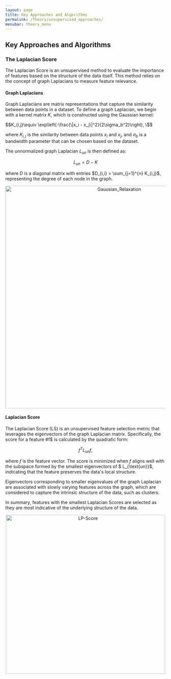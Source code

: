 ```yaml
---
layout: page
title: Key Approaches and Algorithms
permalink: /Theory/unsupervised_approaches/
menubar: theory_menu
---
```


## Key Approaches and Algorithms

### The Laplacian Score

The Laplacian Score is an unsupervised method to evaluate the importance of features based on the structure of the data itself. This method relies on the concept of graph Laplacians to measure feature relevance.

#### Graph Laplacians

Graph Laplacians are matrix representations that capture the similarity between data points in a dataset. To define a graph Laplacian, we begin with a kernel matrix $K$, which is constructed using the Gaussian kernel:

$$K_{i,j}\equiv \exp\left(-\frac{\|x_i - x_j\|^2}{2\sigma_b^2}\right), \$$

where $K_{i,j}$ is the similarity between data points $x_i$  and $x_j$, and $\sigma_b$ is a bandwidth parameter that can be chosen based on the dataset.

The unnormalized graph Laplacian $L_{\text{un}}$ is then defined as:

$$L_{\text{un}} = D - K$$

where $D$ is a diagonal matrix with entries $D_{i,i} = \sum_{j=1}^{n} K_{i,j}$, representing the degree of each node in the graph.

<p align="center">
  <img src="/Project-Demo/docs/assets/image/graph_laplacian.pmg" alt="Gauusian_Relaxation" width="700"/>
</p>


#### Laplacian Score

The Laplacian Score (LS) is an unsupervised feature selection metric that leverages the eigenvectors of the graph Laplacian matrix. Specifically, the score for a feature #f$ is calculated by the quadratic form:

$$f^T L_{\text{un}} f,$$

where $f$ is the feature vector. The score is minimized when $f$ aligns well with the subspace formed by the smallest eigenvectors of $ L_{\text{un}}$, indicating that the feature preserves the data's local structure.

Eigenvectors corresponding to smaller eigenvalues of the graph Laplacian are associated with slowly varying features across the graph, which are considered to capture the intrinsic structure of the data, such as clusters.

In summary, features with the smallest Laplacian Scores are selected as they are most indicative of the underlying structure of the data.

<p align="center">
  <img src="/Project-Demo/docs/assets/image/ls_fig4.png" alt="LP-Score" width="500"/>
</p>